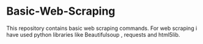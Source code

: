 # Basic-Web-Scraping
This repository contains basic web scraping commands. For web scraping i  have used python libraries like Beautifulsoup , requests and html5lib. 
